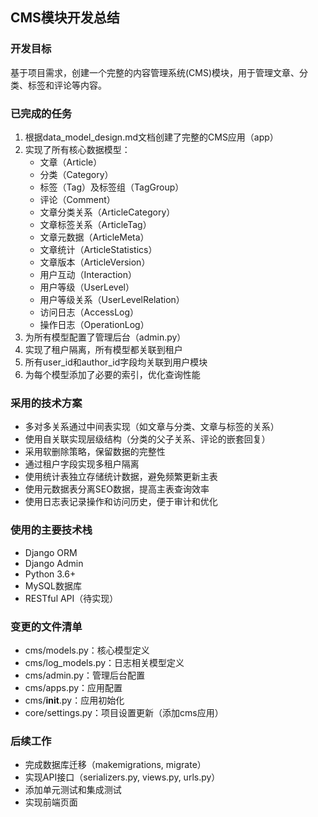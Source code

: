## CMS模块开发总结

### 开发目标
基于项目需求，创建一个完整的内容管理系统(CMS)模块，用于管理文章、分类、标签和评论等内容。

### 已完成的任务
1. 根据data_model_design.md文档创建了完整的CMS应用（app）
2. 实现了所有核心数据模型：
   - 文章（Article）
   - 分类（Category）
   - 标签（Tag）及标签组（TagGroup）
   - 评论（Comment）
   - 文章分类关系（ArticleCategory）
   - 文章标签关系（ArticleTag）
   - 文章元数据（ArticleMeta）
   - 文章统计（ArticleStatistics）
   - 文章版本（ArticleVersion）
   - 用户互动（Interaction）
   - 用户等级（UserLevel）
   - 用户等级关系（UserLevelRelation）
   - 访问日志（AccessLog）
   - 操作日志（OperationLog）
3. 为所有模型配置了管理后台（admin.py）
4. 实现了租户隔离，所有模型都关联到租户
5. 所有user_id和author_id字段均关联到用户模块
6. 为每个模型添加了必要的索引，优化查询性能

### 采用的技术方案
- 多对多关系通过中间表实现（如文章与分类、文章与标签的关系）
- 使用自关联实现层级结构（分类的父子关系、评论的嵌套回复）
- 采用软删除策略，保留数据的完整性
- 通过租户字段实现多租户隔离
- 使用统计表独立存储统计数据，避免频繁更新主表
- 使用元数据表分离SEO数据，提高主表查询效率
- 使用日志表记录操作和访问历史，便于审计和优化

### 使用的主要技术栈
- Django ORM
- Django Admin
- Python 3.6+
- MySQL数据库
- RESTful API（待实现）

### 变更的文件清单
- cms/models.py：核心模型定义
- cms/log_models.py：日志相关模型定义
- cms/admin.py：管理后台配置
- cms/apps.py：应用配置
- cms/__init__.py：应用初始化
- core/settings.py：项目设置更新（添加cms应用）

### 后续工作
- 完成数据库迁移（makemigrations, migrate）
- 实现API接口（serializers.py, views.py, urls.py）
- 添加单元测试和集成测试
- 实现前端页面 